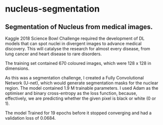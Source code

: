 # nucleus-segmentation
## Segmentation of Nucleus from medical images.

Kaggle 2018 Science Bowl Challenge required the development of DL models that can spot nuclei in divergent images to advance medical discovery. This will catalyse the research for almost every disease, from lung cancer and heart disease to rare disorders.

The training set contained 670 coloured images, which were 128 x 128 in dimensions.

As this was a segmentation challenge, I created a Fully Convolutional Network (U-net), which would generate segmentation masks for the nuclear region. The model contained 1.9 M trainable parameters. I used Adam as the optimiser and binary cross-entropy as the loss function, because, effectively, we are predicting whether the given pixel is black or white (0 or 1). 

The model Trained for 19 epochs before it stopped converging and had a validation loss of 0.0684.

